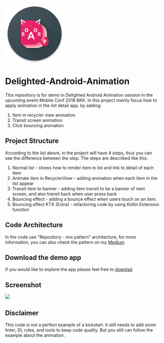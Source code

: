 ![Image of Yaktocat](https://raw.githubusercontent.com/theerasan/Delighted-Android-Animation/master/app/src/main/res/mipmap-xxxhdpi/ic_launcher_round.png)
# Delighted-Android-Animation
This repository is for demo in Delighted Android Animation session in the upcoming event-Mobile Conf 2018 BKK.
In this project mainly focus how to apply animation in the list detail app, by adding:
1. Item in recycler view animation
2. Transit screen animation
3. Click bouncing animation

## Project Structure
According to the list above, in the project will have 4 steps, thus you can see the difference between the step. The steps are described like this:
1. Normal list - shows how to render item in list and link to detail of each item
2. Animate item in RecyclerView - adding animation when each item in the list appear
3. Transit item to banner - adding item transit to be a banner of next screen, and also transit back when user press back
4. Bouncing effect - adding a bounce effect when users touch on an item.
5. Bouncing effect KTX (Extra) - refactoring code by using Kotlin Extension function

## Code Architecture
In the code use "Repository - mix pattern" architecture, for more information, you can also check the pattern on my
[Medium](https://goo.gl/HmNfPk)

## Download the demo app
If you would like to explore the app please feel free to [downlad](https://goo.gl/eCKcGx)

## Screenshot
![](https://github.com/theerasan/Delighted-Android-Animation/blob/master/apk/exanple.gif?raw=true)
## Disclaimer
This code is not a perfect example of a kickstart. It still needs to add some linter, DI, rules, and tools to keep code quality. But you still can follow the example about the animation.
